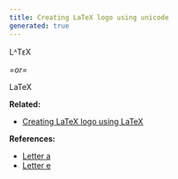 ```yaml
---
title: Creating LaTeX logo using unicode
generated: true
---
```


<div markdown="1" class="ans">
<roman>LᴬTᴇX</roman>

*=or=*

LaTeX
</div>

**Related:**
- [Creating LaTeX logo using LaTeX](/en-US/latex/creating-latex-logo-using-latex)

**References:**
- [Letter a](https://static.uni-graz.at/fileadmin/_Persoenliche_Webseite/vollmann_ralf/Computersachen/uni_letter_a.html)
- [Letter e](https://static.uni-graz.at/fileadmin/_Persoenliche_Webseite/vollmann_ralf/Computersachen/uni_letter_e.html)

